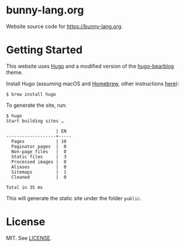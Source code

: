 # bunny-lang.org

Website source code for https://bunny-lang.org.

# Getting Started

This website uses [Hugo](https://gohugo.io/) and a modified version of the [hugo-bearblog](https://github.com/janraasch/hugo-bearblog) theme.

Install Hugo (assuming macOS and [Homebrew](https://brew.sh/), other instructions [here](https://gohugo.io/getting-started/quick-start/)):

```
$ brew install hugo
```

To generate the site, run:

```
$ hugo
Start building sites …

                   | EN
-------------------+-----
  Pages            | 10
  Paginator pages  |  0
  Non-page files   |  0
  Static files     |  3
  Processed images |  0
  Aliases          |  0
  Sitemaps         |  1
  Cleaned          |  0

Total in 35 ms
```

This will generate the static site under the folder `public`.

# License

MIT. See [LICENSE](LICENSE).
